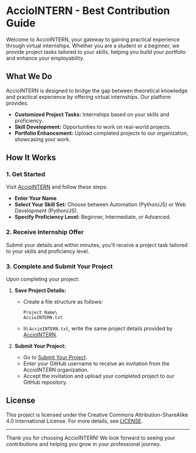 # AccioINTERN - Best Contribution Guide

Welcome to AccioINTERN, your gateway to gaining practical experience through virtual internships. Whether you are a student or a beginner, we provide project tasks tailored to your skills, helping you build your portfolio and enhance your employability.

## What We Do

AccioINTERN is designed to bridge the gap between theoretical knowledge and practical experience by offering virtual internships. Our platform provides:

- **Customized Project Tasks:** Internships based on your skills and proficiency.
- **Skill Development:** Opportunities to work on real-world projects.
- **Portfolio Enhancement:** Upload completed projects to our organization, showcasing your work.

## How It Works

### 1. Get Started

Visit [AccioINTERN](https://traxdinosaur.github.io/AccioINTERN) and follow these steps:

- **Enter Your Name**
- **Select Your Skill Set:** Choose between Automation (Python/JS) or Web Development (Python/JS).
- **Specify Proficiency Level:** Beginner, Intermediate, or Advanced.

### 2. Receive Internship Offer

Submit your details and within minutes, you'll receive a project task tailored to your skills and proficiency level.

### 3. Complete and Submit Your Project

Upon completing your project:

1. **Save Project Details:**
    - Create a file structure as follows:
        ```
        Project Name\
        AccioINTERN.txt
        ```
    - In `AccioINTERN.txt`, write the same project details provided by [AccioINTERN](https://traxdinosaur.github.io/AccioINTERN).

2. **Submit Your Project:**
    - Go to [Submit Your Project](https://s.id/AccioINTERN).
    - Enter your GitHub username to receive an invitation from the AccioINTERN organization.
    - Accept the invitation and upload your completed project to our GitHub repository.

## License

This project is licensed under the Creative Commons Attribution-ShareAlike 4.0 International License. For more details, see [LICENSE](path/to/license).

---

Thank you for choosing AccioINTERN! We look forward to seeing your contributions and helping you grow in your professional journey.
